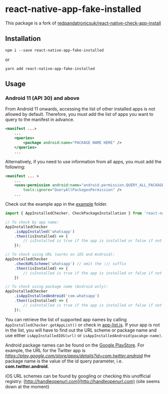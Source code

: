# react-native-app-fake-installed

This package is a fork of [redpandatronicsuk/react-native-check-app-install](https://github.com/redpandatronicsuk/react-native-check-app-install)

## Installation
```
npm i --save react-native-app-fake-installed
```

or

```
yarn add react-native-app-fake-installed
```

## Usage

### Android 11 (API 30) and above

From Android 11 onwards, accessing the list of other installed apps is not allowed by default. Therefore, you must add the list of apps you want to query to the manifest in advance.

```xml
<manifest ...>
    ...
    <queries>
        <package android:name="PACKAGE NAME HERE" />
    </queries>
    ...
```

Alternatively, if you need to use information from all apps, you must add the following:

```xml
<manifest ... >
    ...
    <uses-permission android:name="android.permission.QUERY_ALL_PACKAGES"
        tools:ignore="QueryAllPackagesPermission" />
    ...
```



Check out the example app in the [example](https://github.com/redpandatronicsuk/react-native-check-app-install/tree/master/example) folder.

```javascript
import { AppInstalledChecker, CheckPackageInstallation } from 'react-native-app-fake-installed';

// To check by app name:
AppInstalledChecker
    .isAppInstalled('whatsapp')
    .then((isInstalled) => {
        // isInstalled is true if the app is installed or false if not
    });

// To check using URL (works on iOS and Android):
AppInstalledChecker
    .checkURLScheme('whatsapp') // omit the :// suffix
    .then((isInstalled) => {
        // isInstalled is true if the app is installed or false if not
    })

// To check using package name (Android only):
AppInstalledChecker
    .isAppInstalledAndroid('com.whatsapp') 
    .then((isInstalled) => {
        // isInstalled is true if the app is installed or false if not
    });
```
You can retrieve the list of supported app names by calling `AppInstalledChecker.getAppList()` or check in [app-list.js](https://github.com/redpandatronicsuk/react-native-check-app-install/blob/master/app-list.js). If your app is not in the list, you will have to find out the URL scheme or package name and use either `isAppInstalledIOS(url)` or `isAppInstalledAndroid(pacakge-name)`.

Android package names can be found on the [Google PlayStore](https://play.google.com/store/search). For example, the URL for the Twitter app is *https://play.google.com/store/apps/details?id=com.twitter.android* the package name is the value of the id query parameter, i.e. **com.twitter.android**.

iOS URL schemes can be found by googling or checking this unofficial registry: [http://handleopenurl.com](http://handleopenurl.com) (site seems down at the moment)
